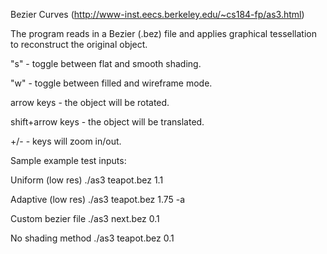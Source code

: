Bezier Curves (http://www-inst.eecs.berkeley.edu/~cs184-fp/as3.html)

The program reads in a Bezier (.bez) file and applies graphical tessellation to reconstruct the original object.

"s" - toggle between flat and smooth shading. 

"w" - toggle between filled and wireframe mode.

arrow keys - the object will be rotated.

shift+arrow keys - the object will be translated.

+/- - keys will zoom in/out.




Sample example test inputs:

Uniform (low res)
./as3 teapot.bez 1.1


Adaptive (low res)
./as3 teapot.bez 1.75 -a


Custom bezier file
./as3 next.bez 0.1


No shading method
./as3 teapot.bez 0.1

